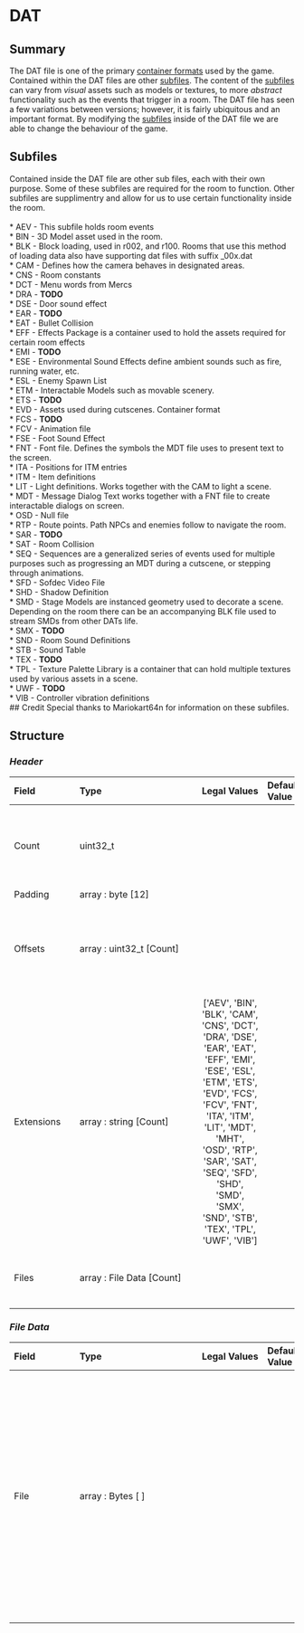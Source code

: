 # DAT

## Summary
 The DAT file is one of the primary [container formats](https://en.wikipedia.org/wiki/Container_format_(computing)) used by the game. Contained within the DAT files are other [subfiles](#subfiles). The content of the [subfiles](#subfiles) can vary from *visual* assets such as models or textures, to more *abstract* functionality such as the events that trigger in a room. The DAT file has seen a few variations between versions; however, it is fairly ubiquitous and an important format. By modifying the [subfiles](#subfiles) inside of the DAT file we are able to change the behaviour of the game.
## Subfiles
Contained inside the DAT file are other sub files, each with their own purpose. Some of these subfiles are required for the room to function. Other subfiles are supplimentry and allow for us to use certain functionality inside the room. <br><br> * AEV - This subfile holds room events<br> * BIN - 3D Model asset used in the room.<br> * BLK - Block loading, used in r002, and r100. Rooms that use this method of loading data also have supporting dat files with suffix _00x.dat<br> * CAM - Defines how the camera behaves in designated areas.<br> * CNS - Room constants<br> * DCT - Menu words from Mercs<br> * DRA - **TODO**<br> * DSE - Door sound effect<br> * EAR - **TODO**<br> * EAT - Bullet Collision<br> * EFF - Effects Package is a container used to hold the assets required for certain room effects<br> * EMI - **TODO**<br> * ESE - Environmental Sound Effects define ambient sounds such as fire, running water, etc.<br> * ESL - Enemy Spawn List<br> * ETM - Interactable Models such as movable scenery.<br> * ETS - **TODO**<br> * EVD - Assets used during cutscenes. Container format<br> * FCS - **TODO**<br> * FCV - Animation file<br> * FSE - Foot Sound Effect<br> * FNT - Font file. Defines the symbols the MDT file uses to present text to the screen.<br> * ITA - Positions for ITM entries<br> * ITM - Item definitions<br> * LIT - Light definitions. Works together with the CAM to light a scene.<br> * MDT - Message Dialog Text works together with a FNT file to create interactable dialogs on screen.<br> * OSD - Null file<br> * RTP - Route points. Path NPCs and enemies follow to navigate the room.<br> * SAR - **TODO**<br> * SAT - Room Collision<br> * SEQ - Sequences are a generalized series of events used for multiple purposes such as progressing an MDT during a cutscene, or stepping through animations.<br> * SFD - Sofdec Video File<br> * SHD - Shadow Definition<br> * SMD - Stage Models are instanced geometry used to decorate a scene. Depending on the room there can be an accompanying BLK file used to stream SMDs from other DATs life.<br> * SMX - **TODO**<br> * SND - Room Sound Definitions<br> * STB - Sound Table<br> * TEX - **TODO**<br> * TPL - Texture Palette Library is a container that can hold multiple textures used by various assets in a scene. <br> * UWF - **TODO**<br> * VIB - Controller vibration definitions<br>## Credit
Special thanks to Mariokart64n for information on these subfiles.
## Structure
### *Header*


| <span style="display: inline-block; width:100px">Field</span> | <span style="display: inline-block; width:200px">Type</span> | <span style="display: inline-block; width:100px">Legal Values</span> | <span style="display: inline-block; width:100px">Default Value</span> | Comment |
| :- | :- | :-: | :- | :- |
| <span id='count'>Count</span> | uint32_t   |  |  | The amount of subfiles contained within the DAT. |
| <span id='padding'>Padding</span> | array : byte [12] |  |  |  |
| <span id='offsets'>Offsets</span> | array : uint32_t [Count] |  |  | List of offsets pointing to the start of each chunk of data. |
| <span id='extensions'>Extensions</span> | array : string [Count] | ['AEV', 'BIN', 'BLK', 'CAM', 'CNS', 'DCT', 'DRA', 'DSE', 'EAR', 'EAT', 'EFF', 'EMI', 'ESE', 'ESL', 'ETM', 'ETS', 'EVD', 'FCS', 'FCV', 'FNT', 'ITA', 'ITM', 'LIT', 'MDT', 'MHT', 'OSD', 'RTP', 'SAR', 'SAT', 'SEQ', 'SFD', 'SHD', 'SMD', 'SMX', 'SND', 'STB', 'TEX', 'TPL', 'UWF', 'VIB'] |  | List of extension for the files. |
| <span id='files'>Files</span> | array : File Data [Count] |  |  | List of raw data for the contained files. |
### *File Data*


| <span style="display: inline-block; width:100px">Field</span> | <span style="display: inline-block; width:200px">Type</span> | <span style="display: inline-block; width:100px">Legal Values</span> | <span style="display: inline-block; width:100px">Default Value</span> | Comment |
| :- | :- | :-: | :- | :- |
| <span id='file'>File</span> | array : Bytes [ ] |  |  | The raw data for a subfile contained in the DAT. Size is calculated using the offsets. offset[i+1] - offset[i] will equal the size of the chunk. (or offset[i] through the end of file for the last chunk) |
